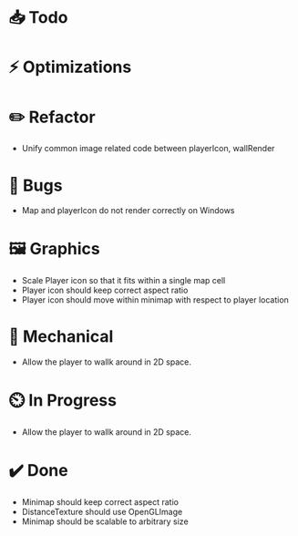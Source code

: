 # 📥 Todo

# ⚡  Optimizations

# ✏️  Refactor
* Unify common image related code between playerIcon, wallRender

# 🐞 Bugs
* Map and playerIcon do not render correctly on Windows

# 🖼️  Graphics
* Scale Player icon so that it fits within a single map cell
* Player icon should keep correct aspect ratio
* Player icon should move within minimap with respect to player location

# 🔧 Mechanical
* Allow the player to wallk around in 2D space.

# ⏲️  In Progress
* Allow the player to wallk around in 2D space.

# ✔️  Done
* Minimap should keep correct aspect ratio
* DistanceTexture should use OpenGLImage
* Minimap should be scalable to arbitrary size